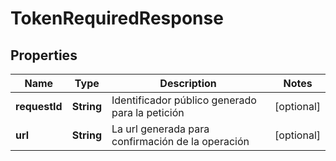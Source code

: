 # TokenRequiredResponse

## Properties
Name | Type | Description | Notes
------------ | ------------- | ------------- | -------------
**requestId** | **String** | Identificador público generado para la petición |  [optional]
**url** | **String** | La url generada para confirmación de la operación |  [optional]
